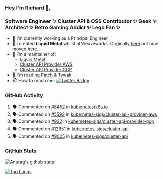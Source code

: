 ### Hey I'm Richard 👋, 

<h3 align="left">Software Engineer ✨ Cluster API & OSS Contributor ✨ Geek ✨ Architect ✨ Retro Gaming Addict ✨ Lego Fan ✨</h3>

- 🔭 I’m currently working as a Principal Engineer
- 📯 I created **Liquid Metal** whilst at Weaveworks. Originally [here](https://github.com/weaveworks-liquidmetal) but now moved [here](https://github.com/liquidmetal-dev).
- 👯 I’m a maintainer of:
  -  [Liquid Metal](https://github.com/liquidmetal-dev)
  -  [Cluster API Provider AWS](https://github.com/kubernetes-sigs/cluster-api-provider-aws)
  -  [Cluster API Provider GCP](https://github.com/kubernetes-sigs/cluster-api-provider-gcp)
- 💬 I'm reading [Patch & Tweak](https://bjooks.com/products/patch-tweak-exploring-modular-synthesis)
- 📫 How to reach me: [![Twitter Badge](https://img.shields.io/badge/-@fruit_case-00acee?style=flat&logo=Twitter&logoColor=white)](https://twitter.com/intent/follow?screen_name=fruit_case "Follow on Twitter")

### GitHub Activity 

<!--START_SECTION:activity-->
1. 🗣 Commented on [#8452](https://github.com/kubernetes/k8s.io/pull/8452#issuecomment-3234342865) in [kubernetes/k8s.io](https://github.com/kubernetes/k8s.io)
2. 🗣 Commented on [#5593](https://github.com/kubernetes-sigs/cluster-api-provider-aws/issues/5593#issuecomment-3219539285) in [kubernetes-sigs/cluster-api-provider-aws](https://github.com/kubernetes-sigs/cluster-api-provider-aws)
3. 🗣 Commented on [#932](https://github.com/kubernetes-sigs/cluster-api-provider-gcp/pull/932#issuecomment-3214840692) in [kubernetes-sigs/cluster-api-provider-gcp](https://github.com/kubernetes-sigs/cluster-api-provider-gcp)
4. 🗣 Commented on [#12651](https://github.com/kubernetes-sigs/cluster-api/pull/12651#issuecomment-3214304158) in [kubernetes-sigs/cluster-api](https://github.com/kubernetes-sigs/cluster-api)
5. 🗣 Commented on [#9005](https://github.com/kubernetes-sigs/cluster-api/issues/9005#issuecomment-3214300703) in [kubernetes-sigs/cluster-api](https://github.com/kubernetes-sigs/cluster-api)
<!--END_SECTION:activity-->

### GitHub Stats

[![Anurag's github stats](https://github-readme-stats.vercel.app/api?username=richardcase&count_private=true&show_icons=true)](https://github.com/anuraghazra/github-readme-stats)

[![Top Langs](https://github-readme-stats.vercel.app/api/top-langs/?username=richardcase&hide=html&layout=compact)](https://github.com/anuraghazra/github-readme-stats)
